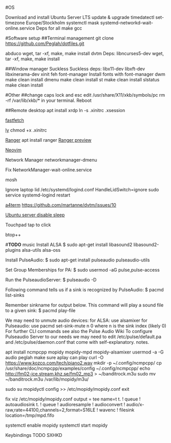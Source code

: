 #OS

Download and install Ubuntu Server LTS
update & upgrade
timedatectl set-timezone Europe/Stockholm
systemctl mask systemd-networkd-wait-online.service
Deps for all
make gcc

#Software setup
##Terminal management
git clone https://github.com/Peglah/dotfiles.git

abduco
wget, tar -xf, make, make install
dvtm
Deps: libncurses5-dev
wget, tar -xf, make, make install

##Window manager
Suckless
Suckless deps: libx11-dev libxft-dev libxinerama-dev xinit feh font-manager
Install fonts with font-manager
dwm
make clean install
dmenu
make clean install
st
make clean install
slstatus
make clean install

#Other
##change caps lock and esc
edit /usr/share/X11/xkb/symbols/pc
rm -rf /var/lib/xkb/* in your terminal.
Reboot

##Remote desktop
apt install xrdp
ln -s .xinitrc .xsession

[fastfetch](https://github.com/LinusDierheimer/fastfetch)

[ly](https://github.com/fairyglade/ly)
chmod +x .xinitrc

[Ranger](https://github.com/ranger/ranger)
apt install ranger
[Ranger preview](https://github.com/ranger/ranger/wiki/Video-Previews)

[Neovim](https://neovim.io/)

Network Manager
networkmanager-dmenu

Fix NetworkManager-wait-online.service

mosh

Ignore laptop lid
/etc/systemd/logind.conf
HandleLidSwitch=ignore
sudo service systemd-logind restart

[a4term](https://a4term.com/)
https://github.com/martanne/dvtm/issues/10

[Ubuntu server disable sleep](https://linux-tips.us/how-to-disable-sleep-and-hibernation-on-ubuntu-server/)

Touchpad tap to click

btop++



#**TODO**
music
Install ALSA
$ sudo apt-get install libasound2 libasound2-plugins alsa-utils alsa-oss

Install PulseAudio:
$ sudo apt-get install pulseaudio pulseaudio-utils

Set Group Memberships for PA:
$ sudo usermod -aG pulse,pulse-access <username>

Run the PulseaudioServer:
$ pulseaudio -D

Following command tells us if a sink is recognized by PulseAudio:
$ pacmd list-sinks

Remember sinkname for output below.
This command will play a sound file to a given sink:
$ pacmd play-file <filename> <sinkname>

We may need to unmute audio devices:
for ALSA: use alsamixer
for Pulseaudio: use pacmd set-sink-mute n 0 where n is the sink index (likely 0)
For further CLI commands see also the Pulse Audio Wiki
To configure Pulseaudio Server to our needs we may need to edit /etc/pulse/default.pa and /etc/pulse/daemon.conf that come with self-explanatory. notes.


apt install ncmpcpp mopidy mopidy-mpd mopidy-alsamixer
usermod -a -G audio peglah
make sure aplay can play
curl -O https://www.kozco.com/tech/piano2.wav
mkdir -p ~/.config/ncmpcpp/
cp /usr/share/doc/ncmpcpp/examples/config ~/.config/ncmpcpp/
echo http://fm02-ice.stream.khz.se/fm02_mp3 > ~/banditrock.m3u
sudo mv ~/banditrock.m3u /var/lib/mopidy/m3u/

sudo su
mopidyctl config >> /etc/mopidy/mopidy.conf
exit

fix viz
/etc/mopidy/mopidy.conf
output = tee name=t t. ! queue ! autoaudiosink t. ! queue ! audioresample ! audioconvert ! audio/x-raw,rate=44100,channels=2,format=S16LE ! wavenc ! filesink location=/tmp/mpd.fifo

systemctl enable mopidy
systemctl start mopidy

Keybindings
TODO SXHKD
